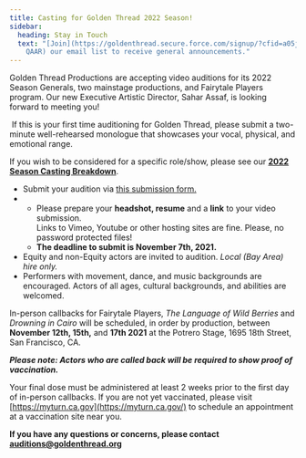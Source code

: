 ```yaml
---
title: Casting for Golden Thread 2022 Season!
sidebar:
  heading: Stay in Touch
  text: "[Join](https://goldenthread.secure.force.com/signup/?cfid=a05j000000Lsdh\
    QAAR) our email list to receive general announcements."
---
```

Golden Thread Productions are accepting video auditions for its 2022 Season Generals, two mainstage productions, and Fairytale Players program. Our new Executive Artistic Director, Sahar Assaf, is looking forward to meeting you!

 If this is your first time auditioning for Golden Thread, please submit a two-minute well-rehearsed monologue that showcases your vocal, physical, and emotional range.

If you wish to be considered for a specific role/show, please see our **[2022 Season Casting Breakdown](https://bit.ly/GTP22casting)**.

* Submit your audition via [this submission form.](https://forms.gle/WsVmb2ngq1zYETUJ6)
* * Please prepare your **headshot, resume** and a **link** to your video submission.\
    Links to Vimeo, Youtube or other hosting sites are fine. Please, no password protected files!
  * **The deadline to submit is November 7th, 2021.**
* Equity and non-Equity actors are invited to audition. *Local (Bay Area) hire only.*
* Performers with movement, dance, and music backgrounds are encouraged. Actors of all ages, cultural backgrounds, and abilities are welcomed.

In-person callbacks for Fairytale Players, *The Language of Wild Berries* and *Drowning in Cairo* will be scheduled, in order by production, between **November 12th, 15th,** and **17th 2021** at the Potrero Stage, 1695 18th Street, San Francisco, CA. 

***Please note: Actors who are called back will be required to show proof of vaccination.*** 

Your final dose must be administered at least 2 weeks prior to the first day of in-person callbacks. If you are not yet vaccinated, please visit [https://myturn.ca.gov](https://myturn.ca.gov/) to schedule an appointment at a vaccination site near you.

**If you have any questions or concerns, please contact [auditions@goldenthread.org](mailto:auditions@goldenthread.org)**